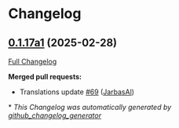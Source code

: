 # Changelog

## [0.1.17a1](https://github.com/OpenVoiceOS/ovos-skill-ddg/tree/0.1.17a1) (2025-02-28)

[Full Changelog](https://github.com/OpenVoiceOS/ovos-skill-ddg/compare/0.1.16...0.1.17a1)

**Merged pull requests:**

- Translations update [\#69](https://github.com/OpenVoiceOS/ovos-skill-ddg/pull/69) ([JarbasAl](https://github.com/JarbasAl))



\* *This Changelog was automatically generated by [github_changelog_generator](https://github.com/github-changelog-generator/github-changelog-generator)*
